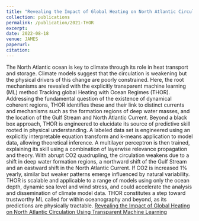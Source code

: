 ```yaml
---
title: "Revealing the Impact of Global Heating on North Atlantic Circulation Using Transparent Machine Learning"
collection: publications
permalink: /publication/2021-THOR
excerpt:
date: 2022-08-18
venue: JAMES
paperurl:
citation:
---
```


The North Atlantic ocean is key to climate through its role in heat transport and storage. Climate models suggest that the circulation is weakening but the physical drivers of this change are poorly constrained. Here, the root mechanisms are revealed with the explicitly transparent machine learning (ML) method Tracking global Heating with Ocean Regimes (THOR). Addressing the fundamental question of the existence of dynamical coherent regions, THOR identifies these and their link to distinct currents and mechanisms such as the formation regions of deep water masses, and the location of the Gulf Stream and North Atlantic Current. Beyond a black box approach, THOR is engineered to elucidate its source of predictive skill rooted in physical understanding. A labeled data set is engineered using an explicitly interpretable equation transform and k-means application to model data, allowing theoretical inference. A multilayer perceptron is then trained, explaining its skill using a combination of layerwise relevance propagation and theory. With abrupt CO2 quadrupling, the circulation weakens due to a shift in deep water formation regions, a northward shift of the Gulf Stream and an eastward shift in the North Atlantic Current. If CO2 is increased 1% yearly, similar but weaker patterns emerge influenced by natural variability. THOR is scalable and applicable to a range of models using only the ocean depth, dynamic sea level and wind stress, and could accelerate the analysis and dissemination of climate model data. THOR constitutes a step toward trustworthy ML called for within oceanography and beyond, as its predictions are physically tractable.
[Revealing the Impact of Global Heating on North Atlantic Circulation Using Transparent Machine Learning](https://agupubs.onlinelibrary.wiley.com/doi/full/10.1029/2021MS002496)
